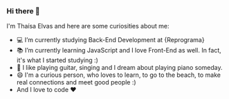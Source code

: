### Hi there 👋

<!--
**elvasthaisa/elvasthaisa** is a ✨ _special_ ✨ repository because its `README.md` (this file) appears on your GitHub profile.


- 👯 I’m looking to collaborate on ...
- 🤔 I’m looking for help with ...
- 💬 Ask me about ...
- 📫 How to reach me: ...
- 😄 Pronouns: ...
- ⚡ Fun fact: ...
-->

I'm Thaísa Elvas and here are some curiosities about me:

- 💻 I’m currently studying Back-End Development at {Reprograma}
- 📚 I’m currently learning JavaScript and I love Front-End as well.
In fact, it's what I started studying :)
- 🎵 I like playing guitar, singing and I dream about playing piano someday.
- 😄 I'm a curious person, who loves to learn, to go to the beach, to make real connections and meet good people :)
- And I love to code ❤️ 
